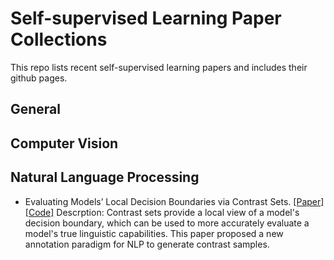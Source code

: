 # Self-supervised Learning Paper Collections
 This repo lists recent self-supervised learning papers and includes their github pages. 
 
## General 

## Computer Vision

## Natural Language Processing
- Evaluating Models’ Local Decision Boundaries via Contrast Sets. 
[[Paper]](https://arxiv.org/pdf/2004.02709.pdf) 
[[Code]](https://allennlp.org/contrast-sets)
Descrption: Contrast sets provide a local view of a model's decision boundary, which can be used to more accurately evaluate a model's true linguistic capabilities. This paper proposed a new annotation paradigm for NLP to generate contrast samples. 

